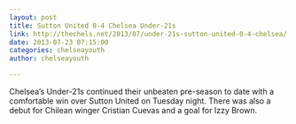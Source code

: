 ```yaml
---
layout: post
title: Sutton United 0-4 Chelsea Under-21s
link: http://thechels.net/2013/07/under-21s-sutton-united-0-4-chelsea/
date: 2013-07-23 07:15:00
categories: chelseayouth
author: chelseayouth

---
```


Chelsea’s Under-21s continued their unbeaten pre-season to date with a comfortable win over Sutton United on 
Tuesday night. There was also a debut for Chilean winger Cristian Cuevas and a goal for Izzy Brown.
